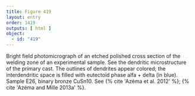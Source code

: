 ```yaml
---
title: Figure 419
layout: entry
order: 1419
outputs: [ html ]
object:
  - id: "419"
---
```


Bright field photomicrograph of an etched polished cross section of the welding zone of an experimental sample. See the dendritic microstructure of the primary cast. The outlines of dendrites appear colored; the interdendritic space is filled with eutectoïd phase alfa + delta (in blue). Sample E26, binary bronze CuSn10. See {% cite 'Azéma et al. 2012' %}; {% cite 'Azéma and Mille 2013a' %}.
